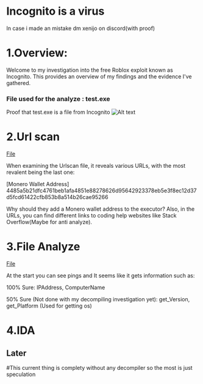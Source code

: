# Incognito is a virus
In case i made an mistake dm xenijo on discord(with proof)
# 1.Overview:
Welcome to my investigation into the free Roblox exploit known as Incognito. 
This provides an overview of my findings and the evidence I've gathered.

### File used for the analyze : test.exe
Proof that test.exe is a file from Incognito
![Alt text](https://cdn.discordapp.com/attachments/1228376524407701665/1238949420184109167/image.png?ex=6641cdd0&is=66407c50&hm=0f75155c90474b9b364e551b26a9378d83fad64afa1d327f731d0c9fc540f7ea&)

# 2.Url scan
[File](https://raw.githubusercontent.com/Xenijo/incognito-is-a-virus/main/Proof/Urlscan)

When examining the Urlscan file, it reveals various URLs, with the most revalent being the last one:

[Monero Wallet Address]
4485a5b21dfc4761beb1afa4851e88278626d95642923378eb5e3f8ec12d37d5fcd61422cfb853b8a514b26cae95266

Why should they add a Monero wallet address to the executor? Also, in the URLs, you can find different links to coding help websites like Stack Overflow(Maybe for anti analyze).

# 3.File Analyze
[File](https://raw.githubusercontent.com/Xenijo/incognito-is-a-virus/main/Proof/Analyze)

At the start you can see pings and It seems like it gets information such as:

100% Sure: IPAddress, ComputerName

50% Sure (Not done with my decompiling investigation yet): get_Version, get_Platform (Used for getting os)

# 4.IDA

## Later
#This current thing is complety without any decompiler so the most is just speculation
